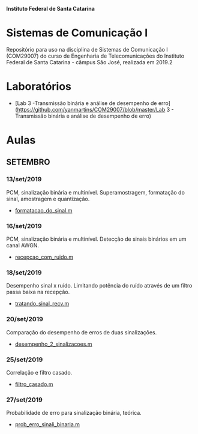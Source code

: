 **Instituto Federal de Santa Catarina**

# Sistemas de Comunicação I

Repositório para uso na disciplina de Sistemas de Comunicação I (COM29007) do curso de Engenharia de Telecomunicações do Instituto Federal de Santa Catarina - câmpus São José, realizada em 2019.2

# Laboratórios

 - [Lab 3 -Transmissão binária e análise de desempenho de erro](https://github.com/yanmartins/COM29007/blob/master/Lab 3 - Transmissão binária e análise de desempenho de erro)

# Aulas

## SETEMBRO

### 13/set/2019

PCM, sinalização binária e multinível. Superamostragem, formatação do sinal, amostragem e quantização.

- [formatacao_do_sinal.m](https://github.com/yanmartins/COM29007/blob/master/formatacao_do_sinal.m)

### 16/set/2019

PCM, sinalização binária e multinível. Detecção de sinais binários em um canal AWGN.

- [recepcao_com_ruido.m](https://github.com/yanmartins/COM29007/blob/master/recepcao_com_ruido.m)

### 18/set/2019

Desempenho sinal x ruído. Limitando potência do ruído através de um filtro passa baixa na recepção.

- [tratando_sinal_recv.m](https://github.com/yanmartins/COM29007/blob/master/tratando_sinal_recv.m)

### 20/set/2019

Comparação do desempenho de erros de duas sinalizações.

- [desempenho_2_sinalizacoes.m](https://github.com/yanmartins/COM29007/blob/master/desempenho_2_sinalizacoes.m)


### 25/set/2019

Correlação e filtro casado.

- [filtro_casado.m](https://github.com/yanmartins/COM29007/blob/master/filtro_casado.m)

### 27/set/2019

Probabilidade de erro para sinalização binária, teórica.

- [prob_erro_sinali_binaria.m](https://github.com/yanmartins/COM29007/blob/master/prob_erro_sinali_binaria.m)
